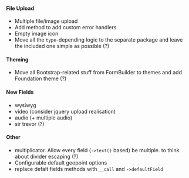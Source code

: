 #### File Upload
 - Multiple file/image upload
 - Add method to add custom error handlers
 - Empty image icon
 - Move all the `type`-depending logic to the separate package and leave the included one simple as possible (?)

#### Theming
 - Move all Bootstrap-related stuff from FormBuilder to themes and add Foundation theme (?)

#### New Fields
 - wysiwyg
 - video (consider jquery upload realisation)
 - audio (+ multiple audio)
 - sir trevor (?)

#### Other
 - multiplicator. Allow every field (`->text()` based) be multiple. to think about divider escaping (?)
 - Configurable default geopoint options
 - replace defalt fields methods with `__call` and `->defaultField`

